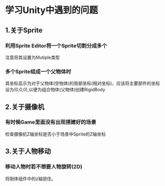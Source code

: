 # 学习Unity中遇到的问题
## 1.关于Sprite
### 利用Sprite Editor将一个Sprite切割分成多个
注意将其设置为Mutiple类型

### 多个Sprite组成一个父物体时
其坐标显示为对于父物体(空物体)的局部坐标(相对坐标)，应该将主要部件的坐标设为(0,0,0),以便为组合物体(父物体)创建RigidBody

## 2.关于摄像机
### 有时候Game里面没有出现搭建好的场景
检查摄像机Z轴坐标是否小于场景中Sprite的Z轴坐标
## 3.关于人物移动
### 移动人物时若不想要人物旋转(2D)
将刚体组件中的z轴锁住。
